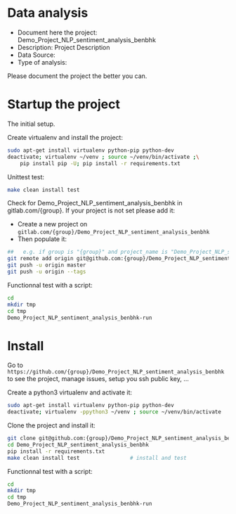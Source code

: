 # Data analysis
- Document here the project: Demo_Project_NLP_sentiment_analysis_benbhk
- Description: Project Description
- Data Source:
- Type of analysis:

Please document the project the better you can.

# Startup the project

The initial setup.

Create virtualenv and install the project:
```bash
sudo apt-get install virtualenv python-pip python-dev
deactivate; virtualenv ~/venv ; source ~/venv/bin/activate ;\
    pip install pip -U; pip install -r requirements.txt
```

Unittest test:
```bash
make clean install test
```

Check for Demo_Project_NLP_sentiment_analysis_benbhk in gitlab.com/{group}.
If your project is not set please add it:

- Create a new project on `gitlab.com/{group}/Demo_Project_NLP_sentiment_analysis_benbhk`
- Then populate it:

```bash
##   e.g. if group is "{group}" and project_name is "Demo_Project_NLP_sentiment_analysis_benbhk"
git remote add origin git@github.com:{group}/Demo_Project_NLP_sentiment_analysis_benbhk.git
git push -u origin master
git push -u origin --tags
```

Functionnal test with a script:

```bash
cd
mkdir tmp
cd tmp
Demo_Project_NLP_sentiment_analysis_benbhk-run
```

# Install

Go to `https://github.com/{group}/Demo_Project_NLP_sentiment_analysis_benbhk` to see the project, manage issues,
setup you ssh public key, ...

Create a python3 virtualenv and activate it:

```bash
sudo apt-get install virtualenv python-pip python-dev
deactivate; virtualenv -ppython3 ~/venv ; source ~/venv/bin/activate
```

Clone the project and install it:

```bash
git clone git@github.com:{group}/Demo_Project_NLP_sentiment_analysis_benbhk.git
cd Demo_Project_NLP_sentiment_analysis_benbhk
pip install -r requirements.txt
make clean install test                # install and test
```
Functionnal test with a script:

```bash
cd
mkdir tmp
cd tmp
Demo_Project_NLP_sentiment_analysis_benbhk-run
```

